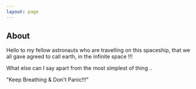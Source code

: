 ```yaml
---
layout: page
---
```

## About

Hello to my fellow astronauts who are travelling on this spaceship, that we all gave agreed to call earth, in the infinite space !!!

What else can I say apart from the most simplest of thing ..

"Keep Breathing & Don't Panic!!!"
